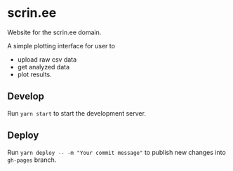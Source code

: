 # scrin.ee
Website for the scrin.ee domain.

A simple plotting interface for user to 
- upload raw csv data
- get analyzed data
- plot results.

## Develop
Run `yarn start` to start the development server.

## Deploy
Run `yarn deploy -- -m "Your commit message"` to publish new changes into `gh-pages` branch.

